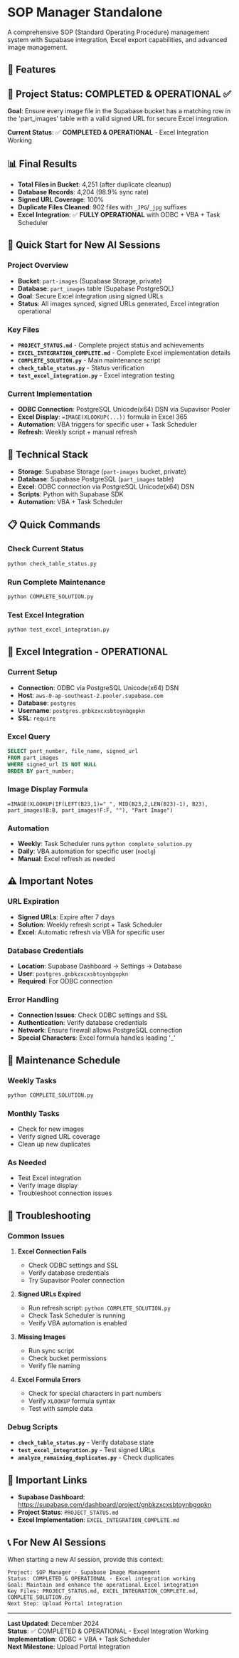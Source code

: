 # SOP Manager Standalone

A comprehensive SOP (Standard Operating Procedure) management system with Supabase integration, Excel export capabilities, and advanced image management.

<!-- Latest deployment fix: Added browser-image-compression dependency -->
<!-- Force deployment: Update to latest commit with API key fixes -->
<!-- Manual trigger: Force new deployment with latest fixes -->

## 🚀 Features

## 🎯 **Project Status: COMPLETED & OPERATIONAL** ✅

**Goal**: Ensure every image file in the Supabase bucket has a matching row in the 'part_images' table with a valid signed URL for secure Excel integration.

**Current Status**: ✅ **COMPLETED & OPERATIONAL** - Excel Integration Working

## 📊 **Final Results**
- **Total Files in Bucket**: 4,251 (after duplicate cleanup)
- **Database Records**: 4,204 (98.9% sync rate)
- **Signed URL Coverage**: 100%
- **Duplicate Files Cleaned**: 902 files with `_JPG`/`_jpg` suffixes
- **Excel Integration**: ✅ **FULLY OPERATIONAL** with ODBC + VBA + Task Scheduler

## 🚀 **Quick Start for New AI Sessions**

### **Project Overview**
- **Bucket**: `part-images` (Supabase Storage, private)
- **Database**: `part_images` table (Supabase PostgreSQL)
- **Goal**: Secure Excel integration using signed URLs
- **Status**: All images synced, signed URLs generated, Excel integration operational

### **Key Files**
- **`PROJECT_STATUS.md`** - Complete project status and achievements
- **`EXCEL_INTEGRATION_COMPLETE.md`** - Complete Excel implementation details
- **`COMPLETE_SOLUTION.py`** - Main maintenance script
- **`check_table_status.py`** - Status verification
- **`test_excel_integration.py`** - Excel integration testing

### **Current Implementation**
- **ODBC Connection**: PostgreSQL Unicode(x64) DSN via Supavisor Pooler
- **Excel Display**: `=IMAGE(XLOOKUP(...))` formula in Excel 365
- **Automation**: VBA triggers for specific user + Task Scheduler
- **Refresh**: Weekly script + manual refresh

## 🔧 **Technical Stack**
- **Storage**: Supabase Storage (`part-images` bucket, private)
- **Database**: Supabase PostgreSQL (`part_images` table)
- **Excel**: ODBC connection via PostgreSQL Unicode(x64) DSN
- **Scripts**: Python with Supabase SDK
- **Automation**: VBA + Task Scheduler

## 📋 **Quick Commands**

### **Check Current Status**
```bash
python check_table_status.py
```

### **Run Complete Maintenance**
```bash
python COMPLETE_SOLUTION.py
```

### **Test Excel Integration**
```bash
python test_excel_integration.py
```

## 🎯 **Excel Integration - OPERATIONAL**

### **Current Setup**
- **Connection**: ODBC via PostgreSQL Unicode(x64) DSN
- **Host**: `aws-0-ap-southeast-2.pooler.supabase.com`
- **Database**: `postgres`
- **Username**: `postgres.gnbkzxcxsbtoynbgopkn`
- **SSL**: `require`

### **Excel Query**
```sql
SELECT part_number, file_name, signed_url 
FROM part_images 
WHERE signed_url IS NOT NULL
ORDER BY part_number;
```

### **Image Display Formula**
```excel
=IMAGE(XLOOKUP(IF(LEFT(B23,1)="_", MID(B23,2,LEN(B23)-1), B23), part_images!B:B, part_images!F:F, ""), "Part Image")
```

### **Automation**
- **Weekly**: Task Scheduler runs `python complete_solution.py`
- **Daily**: VBA automation for specific user (`noelg`)
- **Manual**: Excel refresh as needed

## ⚠️ **Important Notes**

### **URL Expiration**
- **Signed URLs**: Expire after 7 days
- **Solution**: Weekly refresh script + Task Scheduler
- **Excel**: Automatic refresh via VBA for specific user

### **Database Credentials**
- **Location**: Supabase Dashboard → Settings → Database
- **User**: `postgres.gnbkzxcxsbtoynbgopkn`
- **Required**: For ODBC connection

### **Error Handling**
- **Connection Issues**: Check ODBC settings and SSL
- **Authentication**: Verify database credentials
- **Network**: Ensure firewall allows PostgreSQL connection
- **Special Characters**: Excel formula handles leading '_'

## 🔧 **Maintenance Schedule**

### **Weekly Tasks**
```bash
python COMPLETE_SOLUTION.py
```

### **Monthly Tasks**
- Check for new images
- Verify signed URL coverage
- Clean up new duplicates

### **As Needed**
- Test Excel integration
- Verify image display
- Troubleshoot connection issues

## 🚨 **Troubleshooting**

### **Common Issues**
1. **Excel Connection Fails**
   - Check ODBC settings and SSL
   - Verify database credentials
   - Try Supavisor Pooler connection

2. **Signed URLs Expired**
   - Run refresh script: `python COMPLETE_SOLUTION.py`
   - Check Task Scheduler is running
   - Verify VBA automation is enabled

3. **Missing Images**
   - Run sync script
   - Check bucket permissions
   - Verify file naming

4. **Excel Formula Errors**
   - Check for special characters in part numbers
   - Verify `XLOOKUP` formula syntax
   - Test with sample data

### **Debug Scripts**
- **`check_table_status.py`** - Verify database state
- **`test_excel_integration.py`** - Test signed URLs
- **`analyze_remaining_duplicates.py`** - Check duplicates

## 🔗 **Important Links**
- **Supabase Dashboard**: https://supabase.com/dashboard/project/gnbkzxcxsbtoynbgopkn
- **Project Status**: `PROJECT_STATUS.md`
- **Excel Implementation**: `EXCEL_INTEGRATION_COMPLETE.md`

## 📞 **For New AI Sessions**
When starting a new AI session, provide this context:

```
Project: SOP Manager - Supabase Image Management
Status: COMPLETED & OPERATIONAL - Excel integration working
Goal: Maintain and enhance the operational Excel integration
Key Files: PROJECT_STATUS.md, EXCEL_INTEGRATION_COMPLETE.md, COMPLETE_SOLUTION.py
Next Step: Upload Portal integration
```

---

**Last Updated**: December 2024  
**Status**: ✅ COMPLETED & OPERATIONAL - Excel Integration Working  
**Implementation**: ODBC + VBA + Task Scheduler  
**Next Milestone**: Upload Portal Integration 